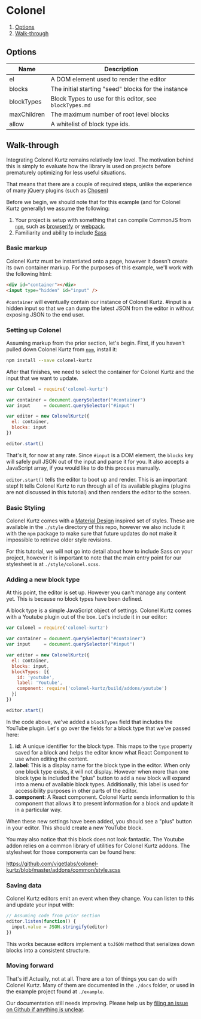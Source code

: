 # Colonel

1. [Options](#options)
2. [Walk-through](#walk-through)

## Options

Name        | Description
----------- | -----------
el          | A DOM element used to render the editor
blocks      | The initial starting "seed" blocks for the instance
blockTypes  | Block Types to use for this editor, see `blockTypes.md`
maxChildren | The maximum number of root level blocks
allow       | A whitelist of block type ids.

## Walk-through

Integrating Colonel Kurtz remains relatively low level. The motivation
behind this is simply to evaluate how the library is used on projects
before prematurely optimizing for less useful situations.

That means that there are a couple of required steps, unlike the
experience of many jQuery plugins (such as
[Chosen](http://harvesthq.github.io/chosen/))

Before we begin, we should note that for this example (and for Colonel
Kurtz generally) we assume the following:

1. Your project is setup with something that can compile CommonJS from
[`npm`](https://www.npmjs.com/),
such as [browserify](http://browserify.org/) or
[webpack](https://github.com/webpack/webpack).
2. Familiarity and ability to include [Sass](http://sass-lang.com/)

### Basic markup

Colonel Kurtz must be instantiated onto a page, however it doesn't
create its own container markup. For the purposes of this example,
we'll work with the following html:

```html
<div id="container"></div>
<input type="hidden" id="input" />
```

`#container` will eventually contain our instance of Colonel
Kurtz. #input is a hidden input so that we can dump the latest JSON
from the editor in without exposing JSON to the end user.

### Setting up Colonel

Assuming markup from the prior section, let's begin. First, if you
haven't pulled down Colonel Kurtz from
[`npm`](https://www.npmjs.com/package/colonel-kurtz), install it:

```bash
npm install --save colonel-kurtz
```

After that finishes, we need to select the container for Colonel Kurtz
and the input that we want to update.

```javascript
var Colonel = require('colonel-kurtz')

var container = document.querySelector("#container")
var input     = document.querySelector("#input")

var editor = new ColonelKurtz({
  el: container,
  blocks: input
})

editor.start()
```

That's it, for now at any rate. Since `#input` is a DOM element, the
`blocks` key will safely pull JSON out of the input and parse it for
you. It also accepts a JavaScript array, if you would like to do this
process manually.

`editor.start()` tells the editor to boot up and render. This is an
important step! It tells Colonel Kurtz to run through all of its
available plugins (plugins are not discussed in this tutorial) and
then renders the editor to the screen.

### Basic Styling

Colonel Kurtz comes with a
[Material Design](http://www.google.com/design/spec/material-design/introduction.html)
inspired set of styles. These are available in the `./style` directory
of this repo, however we also include it with the `npm` package to
make sure that future updates do not make it impossible to retrieve
older style revisions.

For this tutorial, we will not go into detail about how to include
Sass on your project, however it is important to note that the main
entry point for our stylesheet is at `./style/colonel.scss`.

### Adding a new block type

At this point, the editor is set up. However you can't manage any
content yet. This is because no block types have been defined.

A block type is a simple JavaScript object of settings. Colonel Kurtz
comes with a Youtube plugin out of the box. Let's include it in our
editor:

```javascript
var Colonel = require('colonel-kurtz')

var container = document.querySelector("#container")
var input     = document.querySelector("#input")

var editor = new ColonelKurtz({
  el: container,
  blocks: input,
  blockTypes: [{
    id: 'youtube',
    label: 'Youtube',
    component: require('colonel-kurtz/build/addons/youtube')
  }]
})

editor.start()
```

In the code above, we've added a `blockTypes` field that includes the
YouTube plugin. Let's go over the fields for a block type that we've
passed here:

1. **id**: A unique identifier for the block type. This maps to the
   `type` property saved for a block and helps the editor know what
   React Component to use when editing the content.
2. **label**: This is a display name for the block type in the
   editor. When only one block type exists, it will not
   display. However when more than one block type is included the
   "plus" button to add a new block will expand into a menu of
   available block types. Additionally, this label is used for
   accessibility purposes in other parts of the editor.
3. **component**: A React component. Colonel Kurtz sends information
   to this component that allows it to present information for a block
   and update it in a particular way.

When these new settings have been added, you should see a "plus"
button in your editor. This should create a new YouTube block.

You may also notice that this block does not look fantastic. The
Youtube addon relies on a common library of utilities for Colonel
Kurtz addons. The stylesheet for those components can be found here:

https://github.com/vigetlabs/colonel-kurtz/blob/master/addons/common/style.scss

### Saving data

Colonel Kurtz editors emit an event when they change. You can listen
to this and update your input with:

```javascript
// Assuming code from prior section
editor.listen(function() {
  input.value = JSON.stringify(editor)
})
```

This works because editors implement a `toJSON` method that serializes
down blocks into a consistent structure.

### Moving forward

That's it! Actually, not at all. There are a ton of things you can do
with Colonel Kurtz. Many of them are documented in the `./docs`
folder, or used in the example project found at `./example`.

Our documentation still needs improving. Please help us by [filing an
issue on Github if anything is unclear](https://github.com/vigetlabs/colonel-kurtz/issues).
